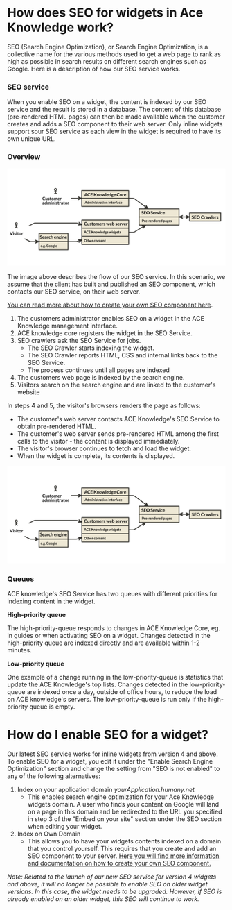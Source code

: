 # How does SEO for widgets in Ace Knowledge work?

SEO (Search Engine Optimization), or Search Engine Optimization, is a collective name for the various methods used to get a web page to rank as high as possible in search results on different search engines such as Google. Here is a description of how our SEO service works.

### SEO service

When you enable SEO on a widget, the content is indexed by our SEO service and the result is stored in a database. The content of this database (pre-rendered HTML pages) can then be made available when the customer creates and adds a SEO component to their web server. Only inline widgets support sour SEO service as each view in the widget is required to have its own unique URL.

### Overview

![](img/schema_overview.png)

The image above describes the flow of our SEO service. In this scenario, we assume that the client has built and published an SEO component, which contacts our SEO service, on their web server.

[You can read more about how to create your own SEO component here](tutorial-seo-full.md).  

1.  The customers administrator enables SEO on a widget in the ACE Knowledge management interface.
2.  ACE knowledge core registers the widget in the SEO Service.
3.  SEO crawlers ask the SEO Service for jobs.
    *   The SEO Crawler starts indexing the widget.
    *   The SEO Crawler reports HTML, CSS and internal links back to the SEO Service.
    *   The process continues until all pages are indexed
4.  The customers web page is indexed by the search engine.
5.  Visitors search on the search engine and are linked to the customer's website

In steps 4 and 5, the visitor's browsers renders the page as follows:

*   The customer's web server contacts ACE Knowledge's SEO Service to obtain pre-rendered HTML.
*   The customer's web server sends pre-rendered HTML among the first calls to the visitor - the content is displayed immediately.
*   The visitor's browser continues to fetch and load the widget.
*   When the widget is complete, its contents is displayed.

![](img/schema_overview.png)

### Queues

ACE knowledge's SEO Service has two queues with different priorities for indexing content in the widget.

**High-priority queue**

The high-priority-queue responds to changes in ACE Knowledge Core, eg. in guides or when activating SEO on a widget. Changes detected in the high-priority queue are indexed directly and are available within 1-2 minutes.

**Low-priority queue**

One example of a change running in the low-priority-queue is statistics that update the  <wbr>ACE Knowledge's top lists. Changes detected in the low-priority-queue are indexed once a day, outside of office hours, to reduce the load on ACE knowledge's servers. The low-priority-queue is run only if the high-priority queue is empty.


# How do I enable SEO for a widget?
Our latest SEO service works for inline widgets from version 4 and above. To enable SEO for a widget, you edit it under the "Enable Search Engine Optimization" section and change the setting from "SEO is not enabled" to any of the following alternatives:

1.  Index on your application domain _yourApplication.humany.net_
    *   This enables search engine optimization for your Ace Knowledge widgets domain. A user who finds your content on Google will land on a page in this domain and be redirected to the URL you specified in step 3 of the "Embed on your site" section under the SEO section when editing your widget.
2.  Index on Own Domain
    *   This allows you to have your widgets contents indexed on a domain that you control yourself. This requires that you create and add an SEO component to your server. [Here you will find more information and documentation on how to create your own SEO component.](tutorial-seo-full.md)

_Note: Related to the launch of our new SEO service for version 4 widgets and above, it will no longer be possible to enable SEO on older widget versions. In this case, the widget needs to be upgraded. However, if SEO is already enabled on an older widget, this SEO will continue to work._